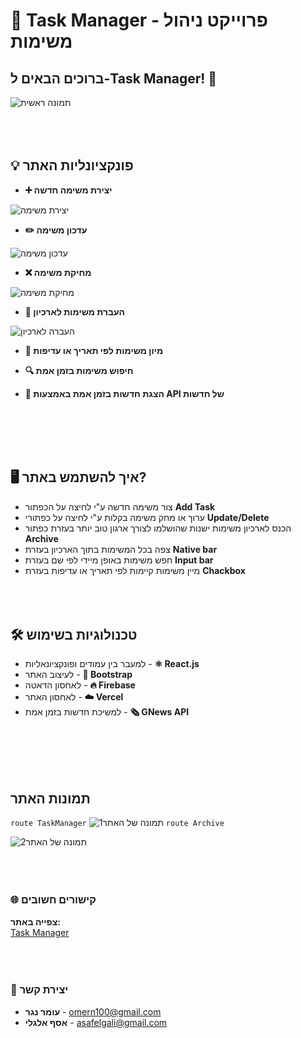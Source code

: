 
# 📝 Task Manager - פרוייקט ניהול משימות

## ברוכים הבאים ל-Task Manager! 🚀

![תמונה ראשית](https://github.com/user-attachments/assets/e2fef348-bc44-447a-8217-581dc673170f)
<br><br><br><br>
## 💡 פונקציונליות האתר  

* **➕ יצירת משימה חדשה**
  
![יצירת משימה](https://github.com/user-attachments/assets/0a230c08-0e2a-471c-b592-96d397fc391e)

* **✏️ עדכון משימה**
 
![עדכון משימה](https://github.com/user-attachments/assets/28c9cd61-f5ce-46b4-8318-2ce5e6a814ca)

* **❌ מחיקת משימה**
 
![מחיקת משימה](https://github.com/user-attachments/assets/2b4806a5-166b-432c-a717-8ce351288542)

* **📂 העברת משימות לארכיון**
 
![העברה לארכיון](https://github.com/user-attachments/assets/52b16112-7679-41e5-a0fc-e7568aa02cdc)

* **📅 מיון משימות לפי תאריך או עדיפות**

* **🔍 חיפוש משימות בזמן אמת**

* **📰 הצגת חדשות בזמן אמת באמצעות API של חדשות**

    <br><br><br><br>
## 🖥️ איך להשתמש באתר?

* צור משימה חדשה ע"י לחיצה על הכפתור **Add Task**
* ערוך או מחק משימה בקלות ע"י לחיצה על כפתורי **Update/Delete**
* הכנס לארכיון משימות ישנות שהושלמו לצורך ארגון טוב יותר בעזרת כפתור **Archive**
* צפה בכל המשימות בתוך הארכיון בעזרת **Native bar**
* חפש משימות באופן מיידי לפי שם בעזרת **Input bar**
* מיין משימות קיימות לפי תאריך או עדיפות בעזרת **Chackbox**
<br><br><br><br>
## 🛠️ טכנולוגיות בשימוש

*  למעבר בין עמודים ופונקציונאליות - **⚛️ React.js** 
*  לעיצוב האתר - **🎨 Bootstrap**
*  לאחסון הדאטה - **🔥 Firebase** 
*  לאחסון האתר - **☁️ Vercel**
*  למשיכת חדשות בזמן אמת - **🗞️ GNews API**


<br><br><br><br>
## תמונות האתר
<code>route TaskManager</code>
![תמונה של האתר1](https://github.com/user-attachments/assets/1d292c26-119d-4283-959a-678dbd44c769)
<code>route Archive</code>

![תמונה של האתר2](https://github.com/user-attachments/assets/1b51c1f0-3ac0-4ec0-b97d-843432c5d0f9)
<br><br><br><br>
### 🌐 קישורים חשובים

**צפייה באתר:**  
[Task Manager](https://task-manager-gold-gamma.vercel.app/)
<br><br><br><br>
### 📧 יצירת קשר

* **עומר נגר** - [omern100@gmail.com](mailto:omern100@gmail.com)
* **אסף אלגלי** - [asafelgali@gmail.com](mailto:asafelgali@gmail.com)
